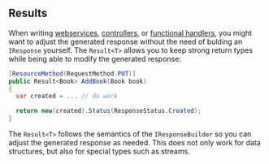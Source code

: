 ﻿## Results

When writing [webservices](./webservices), [controllers](./controllers), or [functional handlers](./functional),
you might want to adjust the generated response without the need of bulding an `IResponse` yourself. The `Result<T>`
allows you to keep strong return types while being able to modify the generated response:

```csharp
[ResourceMethod(RequestMethod.PUT)]
public Result<Book> AddBook(Book book)
{ 
  var created = ... // do work

  return new(created).Status(ResponseStatus.Created);
}
```

The `Result<T>` follows the semantics of the `IResponseBuilder` so you can adjust the generated response as needed.
This does not only work for data structures, but also for special types such as streams.
